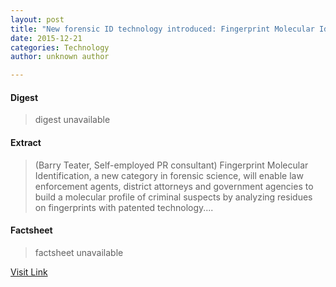 ```yaml
---
layout: post
title: "New forensic ID technology introduced: Fingerprint Molecular Identification"
date: 2015-12-21
categories: Technology
author: unknown author

---
```



#### Digest
>digest unavailable

#### Extract
>(Barry Teater, Self-employed PR consultant) Fingerprint Molecular Identification, a new category in forensic science, will enable law enforcement agents, district attorneys and government agencies to build a molecular profile of criminal suspects by analyzing residues on fingerprints with patented technology....

#### Factsheet
>factsheet unavailable

[Visit Link](http://www.eurekalert.org/pub_releases/2015-08/btsp-nfi080315.php)


